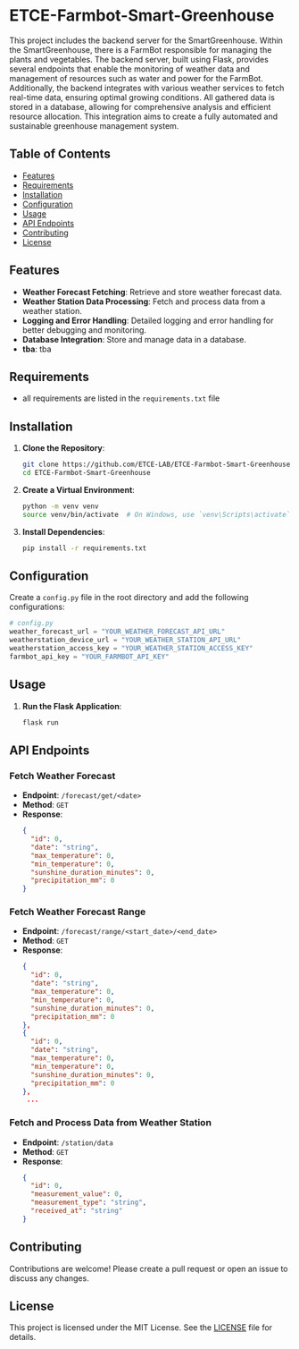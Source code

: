 # ETCE-Farmbot-Smart-Greenhouse

This project includes the backend server for the SmartGreenhouse.
Within the SmartGreenhouse, there is a FarmBot responsible for managing the plants and vegetables.
The backend server, built using Flask, provides several endpoints that enable the monitoring of weather data and management of resources such as water and power for the FarmBot. 
Additionally, the backend integrates with various weather services to fetch real-time data, ensuring optimal growing conditions.
All gathered data is stored in a database, allowing for comprehensive analysis and efficient resource allocation.
This integration aims to create a fully automated and sustainable greenhouse management system.

## Table of Contents

- [Features](#features)
- [Requirements](#requirements)
- [Installation](#installation)
- [Configuration](#configuration)
- [Usage](#usage)
- [API Endpoints](#api-endpoints)
- [Contributing](#contributing)
- [License](#license)

## Features

- **Weather Forecast Fetching**: Retrieve and store weather forecast data.
- **Weather Station Data Processing**: Fetch and process data from a weather station.
- **Logging and Error Handling**: Detailed logging and error handling for better debugging and monitoring.
- **Database Integration**: Store and manage data in a database.
- **tba**: tba

## Requirements

- all requirements are listed in the `requirements.txt` file

## Installation

1. **Clone the Repository**:
   ```bash
   git clone https://github.com/ETCE-LAB/ETCE-Farmbot-Smart-Greenhouse.git
   cd ETCE-Farmbot-Smart-Greenhouse
   ```

2. **Create a Virtual Environment**:
   ```bash
   python -m venv venv
   source venv/bin/activate  # On Windows, use `venv\Scripts\activate`
   ```

3. **Install Dependencies**:
   ```bash
   pip install -r requirements.txt
   ```

## Configuration

Create a `config.py` file in the root directory and add the following configurations:

```python
# config.py
weather_forecast_url = "YOUR_WEATHER_FORECAST_API_URL"
weatherstation_device_url = "YOUR_WEATHER_STATION_API_URL"
weatherstation_access_key = "YOUR_WEATHER_STATION_ACCESS_KEY"
farmbot_api_key = "YOUR_FARMBOT_API_KEY"
```

## Usage

1. **Run the Flask Application**:
   ```bash
   flask run
   ```
## API Endpoints

### Fetch Weather Forecast

- **Endpoint**: `/forecast/get/<date>`
- **Method**: `GET`
- **Response**:
  ```json
  {
    "id": 0,
    "date": "string",
    "max_temperature": 0,
    "min_temperature": 0,
    "sunshine_duration_minutes": 0,
    "precipitation_mm": 0
  }
  ```

### Fetch Weather Forecast Range

- **Endpoint**: `/forecast/range/<start_date>/<end_date>`
- **Method**: `GET`
- **Response**:
  ```json
  {
    "id": 0,
    "date": "string",
    "max_temperature": 0,
    "min_temperature": 0,
    "sunshine_duration_minutes": 0,
    "precipitation_mm": 0
  },
  {
    "id": 0,
    "date": "string",
    "max_temperature": 0,
    "min_temperature": 0,
    "sunshine_duration_minutes": 0,
    "precipitation_mm": 0
  },
   ...
  ```

### Fetch and Process Data from Weather Station

- **Endpoint**: `/station/data`
- **Method**: `GET`
- **Response**:
  ```json
  {
    "id": 0,
    "measurement_value": 0,
    "measurement_type": "string",
    "received_at": "string"
  }
  ```

## Contributing

Contributions are welcome! Please create a pull request or open an issue to discuss any changes.

## License

This project is licensed under the MIT License. See the [LICENSE](LICENSE) file for details.
